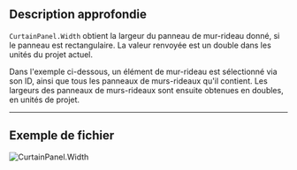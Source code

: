 ## Description approfondie
`CurtainPanel.Width` obtient la largeur du panneau de mur-rideau donné, si le panneau est rectangulaire. La valeur renvoyée est un double dans les unités du projet actuel.

Dans l'exemple ci-dessous, un élément de mur-rideau est sélectionné via son ID, ainsi que tous les panneaux de murs-rideaux qu'il contient. Les largeurs des panneaux de murs-rideaux sont ensuite obtenues en doubles, en unités de projet.
___
## Exemple de fichier

![CurtainPanel.Width](./Revit.Elements.CurtainPanel.Width_img.jpg)
